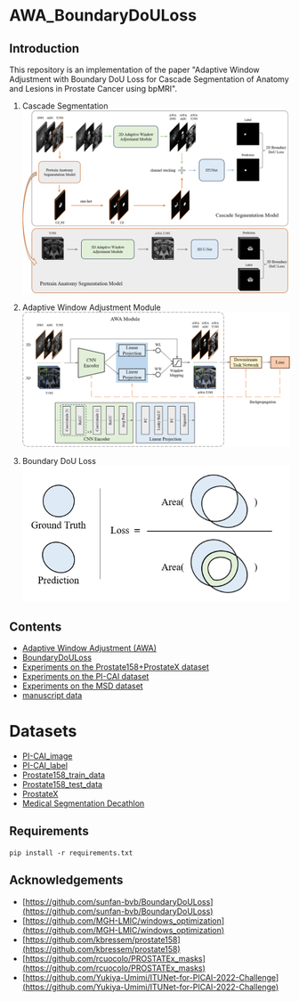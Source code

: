 # AWA_BoundaryDoULoss
## Introduction
This repository is an implementation of the paper "Adaptive Window Adjustment with Boundary DoU Loss for Cascade Segmentation of Anatomy and Lesions in Prostate Cancer using bpMRI".

1. Cascade Segmentation
![](./manuscript_data/img/fig1.png)

2. Adaptive Window Adjustment Module
![](./manuscript_data/img/fig2.png)

3. Boundary DoU Loss
![](./manuscript_data/img/fig4.png)

## Contents

- [Adaptive Window Adjustment (AWA)](./AWA/README.md)  
- [BoundaryDoULoss](./BoundaryDoULoss/README.md)  
- [Experiments on the Prostate158+ProstateX dataset](./Prostate158_ProsateX/README.md)
- [Experiments on the PI-CAI dataset](./PI-CAI/README.md)
- [Experiments on the MSD dataset](./MSD/README.md)
- [manuscript data](./manuscript_data/README.md)

# Datasets
- [PI-CAI_image](https://pi-cai.grand-challenge.org/DATA/)
- [PI-CAI_label](https://github.com/DIAGNijmegen/picai_labels)
- [Prostate158_train_data](https://zenodo.org/records/6481141)
- [Prostate158_test_data](https://zenodo.org/records/6592345)
- [ProstateX](https://github.com/rcuocolo/PROSTATEx_masks)
- [Medical Segmentation Decathlon](http://medicaldecathlon.com/)

## Requirements
```
pip install -r requirements.txt
```

## Acknowledgements
- [https://github.com/sunfan-bvb/BoundaryDoULoss](https://github.com/sunfan-bvb/BoundaryDoULoss)
- [https://github.com/MGH-LMIC/windows_optimization](https://github.com/MGH-LMIC/windows_optimization)
- [https://github.com/kbressem/prostate158](https://github.com/kbressem/prostate158)
- [https://github.com/rcuocolo/PROSTATEx_masks](https://github.com/rcuocolo/PROSTATEx_masks)
- [https://github.com/Yukiya-Umimi/ITUNet-for-PICAI-2022-Challenge](https://github.com/Yukiya-Umimi/ITUNet-for-PICAI-2022-Challenge)